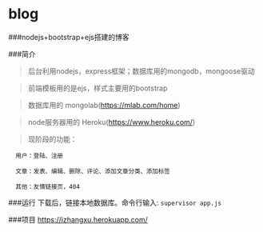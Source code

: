 # blog
###nodejs+bootstrap+ejs搭建的博客

###简介
> 后台利用nodejs，express框架；数据库用的mongodb，mongoose驱动

> 前端模板用的是ejs，样式主要用的bootstrap

> 数据库用的 mongolab(https://mlab.com/home)

> node服务器用的 Heroku(https://www.heroku.com/)

> 现阶段的功能：

      用户：登陆、注册
     
      文章：发表、编辑、删除、评论、添加文章分类、添加标签
    
      其他：友情链接页，404
    
###运行
      下载后，链接本地数据库。命令行输入: `supervisor app.js`

###项目
      https://izhangxu.herokuapp.com/
